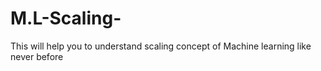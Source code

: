 # M.L-Scaling-
This will help you to understand scaling concept of Machine learning like never before 
